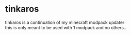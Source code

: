 # tinkaros

tinkaros is a continuation of my minecraft modpack updater<br>
this is only meant to be used with 1 modpack and no others..